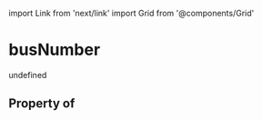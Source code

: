 import Link from 'next/link'
import Grid from '@components/Grid'

# busNumber

undefined

## Property of



